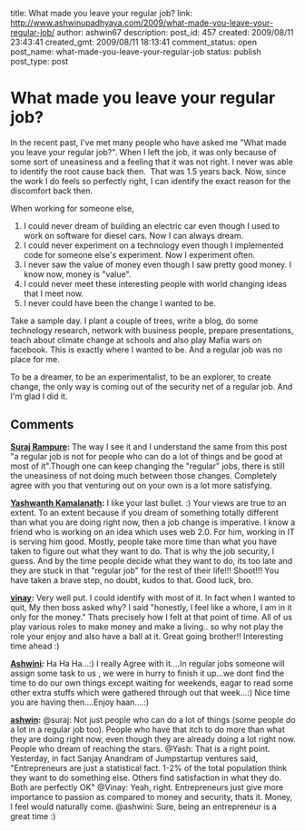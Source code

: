 title: What made you leave your regular job?
link: http://www.ashwinupadhyaya.com/2009/what-made-you-leave-your-regular-job/
author: ashwin67
description: 
post_id: 457
created: 2009/08/11 23:43:41
created_gmt: 2009/08/11 18:13:41
comment_status: open
post_name: what-made-you-leave-your-regular-job
status: publish
post_type: post

# What made you leave your regular job?

In the recent past, I've met many people who have asked me "What made you leave your regular job?". When I left the job, it was only because of some sort of uneasiness and a feeling that it was not right. I never was able to identify the root cause back then.  That was 1.5 years back. Now, since the work I do feels so perfectly right, I can identify the exact reason for the discomfort back then.

When working for someone else,

  1. I could never dream of building an electric car even though I used to work on software for diesel cars. Now I can always dream.
  2. I could never experiment on a technology even though I implemented code for someone else's experiment. Now I experiment often.
  3. I never saw the value of money even though I saw pretty good money. I know now, money is "value".
  4. I could never meet these interesting people with world changing ideas that I meet now.
  5. I never could have been the change I wanted to be.

Take a sample day. I plant a couple of trees, write a blog, do some technology research, network with business people, prepare presentations, teach about climate change at schools and also play Mafia wars on facebook. This is exactly where I wanted to be. And a regular job was no place for me.

To be a dreamer, to be an experimentalist, to be an explorer, to create change, the only way is coming out of the security net of a regular job. And I'm glad I did it.

## Comments

**[Suraj Rampure](#71 "2009-08-12 00:01:06"):** The way I see it and I understand the same from this post "a regular job is not for people who can do a lot of things and be good at most of it".Though one can keep changing the "regular" jobs, there is still the uneasiness of not doing much between those changes. Completely agree with you that venturing out on your own is a lot more satisfying.

**[Yashwanth Kamalanath](#72 "2009-08-12 00:25:43"):** I like your last bullet. :) Your views are true to an extent. To an extent because if you dream of something totally different than what you are doing right now, then a job change is imperative. I know a friend who is working on an idea which uses web 2.0. For him, working in IT is serving him good. Mostly, people take more time than what you have taken to figure out what they want to do. That is why the job security, I guess. And by the time people decide what they want to do, its too late and they are stuck in that "regular job" for the rest of their life!!! Shoot!!! You have taken a brave step, no doubt, kudos to that. Good luck, bro.

**[vinay](#73 "2009-08-12 09:30:34"):** Very well put. I could identify with most of it. In fact when I wanted to quit, My then boss asked why? I said "honestly, I feel like a whore, I am in it only for the money." Thats precisely how I felt at that point of time. All of us play various roles to make money and make a living.. so why not play the role your enjoy and also have a ball at it. Great going brother!! Interesting time ahead :)

**[Ashwini](#74 "2009-08-16 12:53:27"):** Ha Ha Ha...:) I really Agree with it....In regular jobs someone will assign some task to us , we were in hurry to finish it up...we dont find the time to do our own things except waiting for weekends, eagar to read some other extra stuffs which were gathered through out that week...:) Nice time you are having then....Enjoy haan....:)

**[ashwin](#75 "2009-08-17 21:37:05"):** @suraj: Not just people who can do a lot of things (some people do a lot in a regular job too). People who have that itch to do more than what they are doing right now, even though they are already doing a lot right now. People who dream of reaching the stars. @Yash: That is a right point. Yesterday, in fact Sanjay Anandram of Jumpstartup ventures said, "Entrepreneurs are just a statistical fact. 1-2% of the total population think they want to do something else. Others find satisfaction in what they do. Both are perfectly OK" @Vinay: Yeah, right. Entrepreneurs just give more importance to passion as compared to money and security, thats it. Money, I feel would naturally come. @ashwini: Sure, being an entrepreneur is a great time :)

